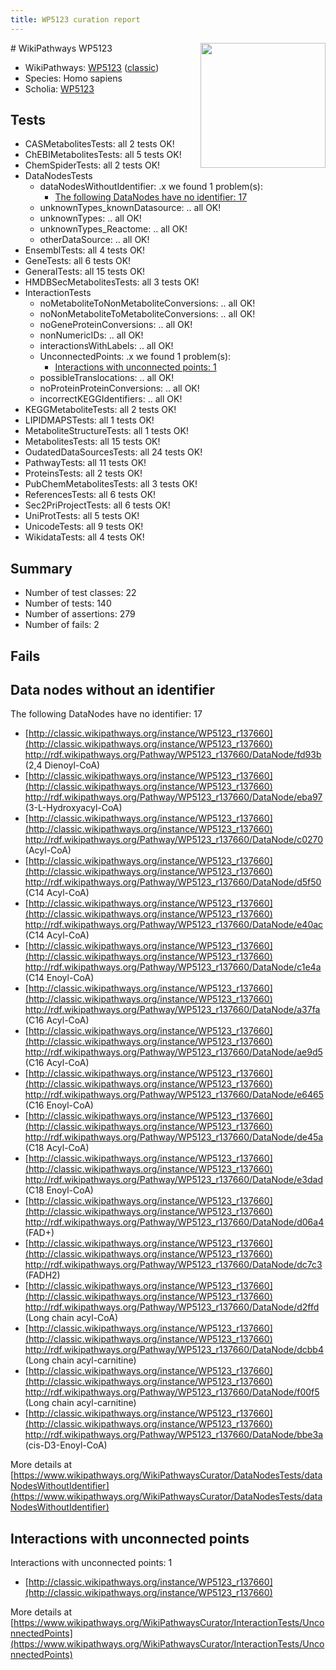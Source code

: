 ```yaml
---
title: WP5123 curation report
---
```


<img style="float: right; width: 200px" src="https://upload.wikimedia.org/wikipedia/commons/thumb/8/83/Wplogo_with_text_500.png/640px-Wplogo_with_text_500.png" />
# WikiPathways WP5123

* WikiPathways: [WP5123](https://wikipathways.org/pathways/WP5123) ([classic](https://classic.wikipathways.org/instance/WP5123))
* Species: Homo sapiens
* Scholia: [WP5123](https://scholia.toolforge.org/wikipathways/WP5123)
## Tests
* CASMetabolitesTests: all 2 tests OK!
* ChEBIMetabolitesTests: all 5 tests OK!
* ChemSpiderTests: all 2 tests OK!
* DataNodesTests
    * dataNodesWithoutIdentifier: .x we found 1 problem(s):
        * [The following DataNodes have no identifier: 17](#8792c497)
    * unknownTypes_knownDatasource: .. all OK!
    * unknownTypes: .. all OK!
    * unknownTypes_Reactome: .. all OK!
    * otherDataSource: .. all OK!
* EnsemblTests: all 4 tests OK!
* GeneTests: all 6 tests OK!
* GeneralTests: all 15 tests OK!
* HMDBSecMetabolitesTests: all 3 tests OK!
* InteractionTests
    * noMetaboliteToNonMetaboliteConversions: .. all OK!
    * noNonMetaboliteToMetaboliteConversions: .. all OK!
    * noGeneProteinConversions: .. all OK!
    * nonNumericIDs: .. all OK!
    * interactionsWithLabels: .. all OK!
    * UnconnectedPoints: .x we found 1 problem(s):
        * [Interactions with unconnected points: 1](#35a61ad9)
    * possibleTranslocations: .. all OK!
    * noProteinProteinConversions: .. all OK!
    * incorrectKEGGIdentifiers: .. all OK!
* KEGGMetaboliteTests: all 2 tests OK!
* LIPIDMAPSTests: all 1 tests OK!
* MetaboliteStructureTests: all 1 tests OK!
* MetabolitesTests: all 15 tests OK!
* OudatedDataSourcesTests: all 24 tests OK!
* PathwayTests: all 11 tests OK!
* ProteinsTests: all 2 tests OK!
* PubChemMetabolitesTests: all 3 tests OK!
* ReferencesTests: all 6 tests OK!
* Sec2PriProjectTests: all 6 tests OK!
* UniProtTests: all 5 tests OK!
* UnicodeTests: all 9 tests OK!
* WikidataTests: all 4 tests OK!


## Summary

* Number of test classes: 22
* Number of tests: 140
* Number of assertions: 279
* Number of fails: 2

## Fails

<a name="8792c497" />

## Data nodes without an identifier

The following DataNodes have no identifier: 17

* [http://classic.wikipathways.org/instance/WP5123_r137660](http://classic.wikipathways.org/instance/WP5123_r137660) http://rdf.wikipathways.org/Pathway/WP5123_r137660/DataNode/fd93b (2,4 Dienoyl-CoA)
* [http://classic.wikipathways.org/instance/WP5123_r137660](http://classic.wikipathways.org/instance/WP5123_r137660) http://rdf.wikipathways.org/Pathway/WP5123_r137660/DataNode/eba97 (3-L-Hydroxyacyl-CoA)
* [http://classic.wikipathways.org/instance/WP5123_r137660](http://classic.wikipathways.org/instance/WP5123_r137660) http://rdf.wikipathways.org/Pathway/WP5123_r137660/DataNode/c0270 (Acyl-CoA)
* [http://classic.wikipathways.org/instance/WP5123_r137660](http://classic.wikipathways.org/instance/WP5123_r137660) http://rdf.wikipathways.org/Pathway/WP5123_r137660/DataNode/d5f50 (C14 Acyl-CoA)
* [http://classic.wikipathways.org/instance/WP5123_r137660](http://classic.wikipathways.org/instance/WP5123_r137660) http://rdf.wikipathways.org/Pathway/WP5123_r137660/DataNode/e40ac (C14 Acyl-CoA)
* [http://classic.wikipathways.org/instance/WP5123_r137660](http://classic.wikipathways.org/instance/WP5123_r137660) http://rdf.wikipathways.org/Pathway/WP5123_r137660/DataNode/c1e4a (C14 Enoyl-CoA)
* [http://classic.wikipathways.org/instance/WP5123_r137660](http://classic.wikipathways.org/instance/WP5123_r137660) http://rdf.wikipathways.org/Pathway/WP5123_r137660/DataNode/a37fa (C16 Acyl-CoA)
* [http://classic.wikipathways.org/instance/WP5123_r137660](http://classic.wikipathways.org/instance/WP5123_r137660) http://rdf.wikipathways.org/Pathway/WP5123_r137660/DataNode/ae9d5 (C16 Acyl-CoA)
* [http://classic.wikipathways.org/instance/WP5123_r137660](http://classic.wikipathways.org/instance/WP5123_r137660) http://rdf.wikipathways.org/Pathway/WP5123_r137660/DataNode/e6465 (C16 Enoyl-CoA)
* [http://classic.wikipathways.org/instance/WP5123_r137660](http://classic.wikipathways.org/instance/WP5123_r137660) http://rdf.wikipathways.org/Pathway/WP5123_r137660/DataNode/de45a (C18 Acyl-CoA)
* [http://classic.wikipathways.org/instance/WP5123_r137660](http://classic.wikipathways.org/instance/WP5123_r137660) http://rdf.wikipathways.org/Pathway/WP5123_r137660/DataNode/e3dad (C18 Enoyl-CoA)
* [http://classic.wikipathways.org/instance/WP5123_r137660](http://classic.wikipathways.org/instance/WP5123_r137660) http://rdf.wikipathways.org/Pathway/WP5123_r137660/DataNode/d06a4 (FAD+)
* [http://classic.wikipathways.org/instance/WP5123_r137660](http://classic.wikipathways.org/instance/WP5123_r137660) http://rdf.wikipathways.org/Pathway/WP5123_r137660/DataNode/dc7c3 (FADH2)
* [http://classic.wikipathways.org/instance/WP5123_r137660](http://classic.wikipathways.org/instance/WP5123_r137660) http://rdf.wikipathways.org/Pathway/WP5123_r137660/DataNode/d2ffd (Long chain acyl-CoA)
* [http://classic.wikipathways.org/instance/WP5123_r137660](http://classic.wikipathways.org/instance/WP5123_r137660) http://rdf.wikipathways.org/Pathway/WP5123_r137660/DataNode/dcbb4 (Long chain acyl-carnitine)
* [http://classic.wikipathways.org/instance/WP5123_r137660](http://classic.wikipathways.org/instance/WP5123_r137660) http://rdf.wikipathways.org/Pathway/WP5123_r137660/DataNode/f00f5 (Long chain acyl-carnitine)
* [http://classic.wikipathways.org/instance/WP5123_r137660](http://classic.wikipathways.org/instance/WP5123_r137660) http://rdf.wikipathways.org/Pathway/WP5123_r137660/DataNode/bbe3a (cis-D3-Enoyl-CoA)


More details at [https://www.wikipathways.org/WikiPathwaysCurator/DataNodesTests/dataNodesWithoutIdentifier](https://www.wikipathways.org/WikiPathwaysCurator/DataNodesTests/dataNodesWithoutIdentifier)

<a name="35a61ad9" />

## Interactions with unconnected points

Interactions with unconnected points: 1

* [http://classic.wikipathways.org/instance/WP5123_r137660](http://classic.wikipathways.org/instance/WP5123_r137660)


More details at [https://www.wikipathways.org/WikiPathwaysCurator/InteractionTests/UnconnectedPoints](https://www.wikipathways.org/WikiPathwaysCurator/InteractionTests/UnconnectedPoints)

